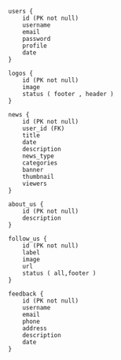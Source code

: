     users {
        id (PK not null)
        username
        email
        password
        profile
        date
    }

    logos {
        id (PK not null)
        image
        status ( footer , header )
    }

    news {
        id (PK not null)
        user_id (FK)
        title
        date
        description
        news_type
        categories
        banner
        thumbnail
        viewers
    }

    about_us {
        id (PK not null)
        description
    }

    follow_us {
        id (PK not null)
        label
        image
        url
        status ( all,footer )
    }
    
    feedback {
        id (PK not null)
        username
        email
        phone
        address
        description
        date
    }
